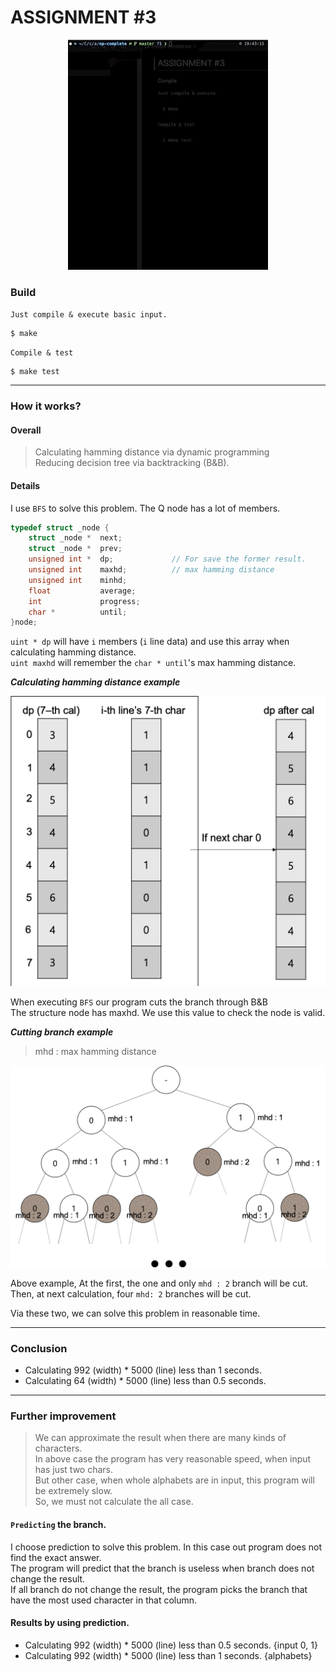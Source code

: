 # ASSIGNMENT #3

 <p align="center">
   <img src = "pic/np-complete-compile.gif">
 </p>


### Build
`Just compile & execute basic input.`
```shell
$ make
```

`Compile & test`
```shell
$ make test
```

------------
### How it works?

#### Overall
> Calculating hamming distance via dynamic programming <br>
> Reducing decision tree via backtracking (B&B). <br>

#### Details
I use `BFS` to solve this problem. The Q node has a lot of members. <br>

```cpp
typedef struct _node {
	struct _node *  next;
	struct _node *  prev;
	unsigned int *  dp;             // For save the former result.
	unsigned int    maxhd;          // max hamming distance
	unsigned int    minhd;
	float           average;
	int             progress;
	char *          until;
}node;
```

`uint * dp` will have `i` members (`i` line data) and use this array when calculating hamming distance. <br>
`uint maxhd` will remember the `char * until`'s max hamming distance. <br>

***Calculating hamming distance example***

![h-distance](/pic/dp-example.png)

When executing `BFS` our program cuts the branch through B&B <br>
The structure node has maxhd. We use this value to check the node is valid.<br>

***Cutting branch example***
> mhd : max hamming distance


![b&b](/pic/b&b-example.png)

Above example, At the first, the one and only `mhd : 2` branch will be cut.<br>
Then, at next calculation, four `mhd: 2` branches will be cut. <br>

Via these two, we can solve this problem in reasonable time.


-----------
### Conclusion
 * Calculating 992 (width) * 5000 (line) less than 1 seconds.
 * Calculating 64 (width) * 5000 (line) less than 0.5 seconds.

-----------
### Further improvement
> We can approximate the result when there are many kinds of characters. <br>
> In above case the program has very reasonable speed, when input has just two chars. <br>
> But other case, when whole alphabets are in input, this program will be extremely slow.<br>
> So, we must not calculate the all case. <br>

#### `Predicting` the branch.
I choose prediction to solve this problem. In this case out program does not find the exact answer. <br>
The program will predict that the branch is useless when branch does not change the result.<br>
If all branch do not change the result, the program picks the branch that have the most used character in that column. <br>

#### Results by using prediction.
 * Calculating 992 (width) * 5000 (line) less than 0.5 seconds. {input 0, 1}
 * Calculating 992 (width) * 5000 (line) less than 1 seconds. {alphabets}